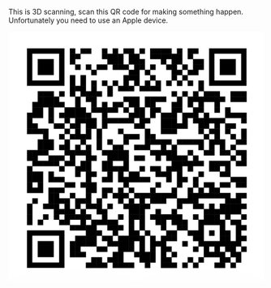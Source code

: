 This is 3D scanning, scan this QR code for making something happen. Unfortunately you need to use an Apple device.

![](https://github.com/null102/RC/blob/main/%E6%88%AA%E5%B1%8F2024-01-17%2015.09.41.png)

